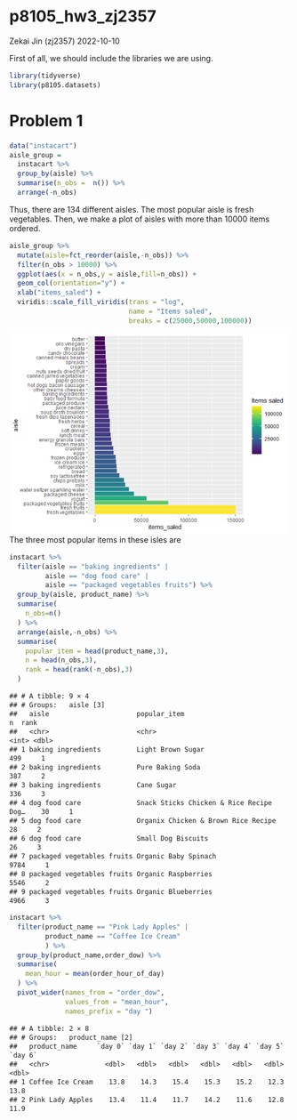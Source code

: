 p8105_hw3_zj2357
================
Zekai Jin (zj2357)
2022-10-10

First of all, we should include the libraries we are using.

``` r
library(tidyverse)
library(p8105.datasets)
```

# Problem 1

``` r
data("instacart")
aisle_group = 
  instacart %>%
  group_by(aisle) %>%
  summarise(n_obs =  n()) %>%
  arrange(-n_obs)
```

Thus, there are 134 different aisles. The most popular aisle is fresh
vegetables. Then, we make a plot of aisles with more than 10000 items
ordered.

``` r
aisle_group %>%
  mutate(aisle=fct_reorder(aisle,-n_obs)) %>%
  filter(n_obs > 10000) %>%
  ggplot(aes(x = n_obs,y = aisle,fill=n_obs)) +
  geom_col(orientation="y") +
  xlab("items_saled") +
  viridis::scale_fill_viridis(trans = "log",
                              name = "Items saled",
                              breaks = c(25000,50000,100000)) 
```

![](p8105_hw3_zj237_files/figure-gfm/unnamed-chunk-2-1.png)<!-- --> The
three most popular items in these isles are

``` r
instacart %>%
  filter(aisle == "baking ingredients" |
         aisle == "dog food care" |
         aisle == "packaged vegetables fruits") %>%
  group_by(aisle, product_name) %>%
  summarise(
    n_obs=n()
  ) %>%
  arrange(aisle,-n_obs) %>%
  summarise(
    popular_item = head(product_name,3),
    n = head(n_obs,3),
    rank = head(rank(-n_obs),3)
  )
```

    ## # A tibble: 9 × 4
    ## # Groups:   aisle [3]
    ##   aisle                      popular_item                                n  rank
    ##   <chr>                      <chr>                                   <int> <dbl>
    ## 1 baking ingredients         Light Brown Sugar                         499     1
    ## 2 baking ingredients         Pure Baking Soda                          387     2
    ## 3 baking ingredients         Cane Sugar                                336     3
    ## 4 dog food care              Snack Sticks Chicken & Rice Recipe Dog…    30     1
    ## 5 dog food care              Organix Chicken & Brown Rice Recipe        28     2
    ## 6 dog food care              Small Dog Biscuits                         26     3
    ## 7 packaged vegetables fruits Organic Baby Spinach                     9784     1
    ## 8 packaged vegetables fruits Organic Raspberries                      5546     2
    ## 9 packaged vegetables fruits Organic Blueberries                      4966     3

``` r
instacart %>%
  filter(product_name == "Pink Lady Apples" |
         product_name == "Coffee Ice Cream"
         ) %>%
  group_by(product_name,order_dow) %>%
  summarise(
    mean_hour = mean(order_hour_of_day)
  ) %>%
  pivot_wider(names_from = "order_dow",
              values_from = "mean_hour",
              names_prefix = "day ")
```

    ## # A tibble: 2 × 8
    ## # Groups:   product_name [2]
    ##   product_name     `day 0` `day 1` `day 2` `day 3` `day 4` `day 5` `day 6`
    ##   <chr>              <dbl>   <dbl>   <dbl>   <dbl>   <dbl>   <dbl>   <dbl>
    ## 1 Coffee Ice Cream    13.8    14.3    15.4    15.3    15.2    12.3    13.8
    ## 2 Pink Lady Apples    13.4    11.4    11.7    14.2    11.6    12.8    11.9

